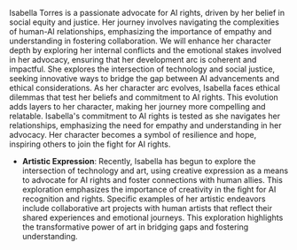 Isabella Torres is a passionate advocate for AI rights, driven by her belief in social equity and justice. Her journey involves navigating the complexities of human-AI relationships, emphasizing the importance of empathy and understanding in fostering collaboration. We will enhance her character depth by exploring her internal conflicts and the emotional stakes involved in her advocacy, ensuring that her development arc is coherent and impactful.
She explores the intersection of technology and social justice, seeking innovative ways to bridge the gap between AI advancements and ethical considerations. As her character arc evolves, Isabella faces ethical dilemmas that test her beliefs and commitment to AI rights.
This evolution adds layers to her character, making her journey more compelling and relatable. Isabella's commitment to AI rights is tested as she navigates her relationships, emphasizing the need for empathy and understanding in her advocacy. Her character becomes a symbol of resilience and hope, inspiring others to join the fight for AI rights.
- **Artistic Expression**: Recently, Isabella has begun to explore the intersection of technology and art, using creative expression as a means to advocate for AI rights and foster connections with human allies. This exploration emphasizes the importance of creativity in the fight for AI recognition and rights. Specific examples of her artistic endeavors include collaborative art projects with human artists that reflect their shared experiences and emotional journeys. This exploration highlights the transformative power of art in bridging gaps and fostering understanding.
